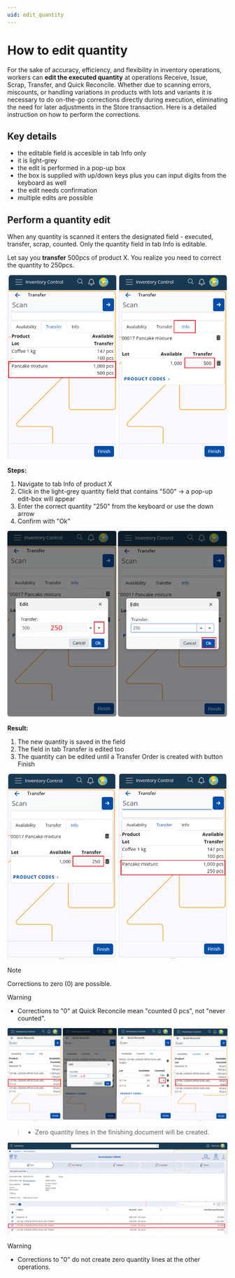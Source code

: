 ```yaml
---
uid: edit_quantity
---
```


# **How to edit quantity**

For the sake of accuracy, efficiency, and flexibility in inventory operations, workers can **edit the executed quantity** at operations Receive, Issue, Scrap, Transfer, and Quick Reconcile.
Whether due to scanning errors, miscounts, or handling variations in products with lots and variants it is necessary to do on-the-go corrections directly during execution, eliminating the need for later adjustments in the Store transaction. Here is a detailed instruction on how to perform the corrections.


## Key details

* the editable field is accesible in tab Info only
* it is light-grey
* the edit is performed in a pop-up box
* the box is supplied with up/down keys plus you can input digits from the keyboard as well
* the edit needs confirmation
* multiple edits are possible
  
## Perform a quantity edit 

When any quantity is scanned it enters the designated field - executed, transfer, scrap, counted. Only the quantity field in tab Info is editable.

Let say you **transfer** 500pcs of product X. You realize you need to correct the quantity to 250pcs.

![Transfer1](pictures/editQ1.png)
  
**Steps:**

1. Navigate to tab Info of product X
2. Click in the light-grey quantity field that contains "500"
        -> a pop-up edit-box will appear
3. Enter the correct quantity "250" from the keyboard or use the down arrow
4. Confirm with "Ok"

![Transfer2](pictures/editQ2.png)

**Result:**

1. The new quantity is saved in the field
2. The field in tab Transfer is edited too
3. The quantity can be edited until a Transfer Order is created with button Finish

![Transfer3](pictures/editQ3.png)
  
>[!NOTE]
> Corrections to zero (0) are possible.<br>

>[!WARNING]
>* Corrections to "0" at Quick Reconcile mean "counted 0 pcs", not "never counted".<br>

![QuickReconcile1](pictures/editQ4.png)
<br>
>* Zero quantity lines in the finishing document will be created.

![QuickReconcile2](pictures/editQ5.png)
<br>
>[!WARNING] 
>* Corrections to "0" do not create zero quantity lines at the other operations.
